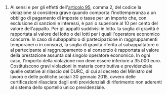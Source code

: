 1. Ai sensi e per gli effetti dell'[articolo 95](/articolo-95/1), comma 2, del codice la violazione si considera grave quando comporta l'inottemperanza a un obbligo di pagamento di imposte o tasse per un importo che, con esclusione di sanzioni e interessi, è pari o superiore al 10 per cento del valore dell'appalto. Per gli appalti suddivisi in lotto. la soglia di gravità è rapportata al valore del lotto o dei lotti per i quali l'operatore economico concorre. In caso di subappalto o di partecipazione in raggruppamenti temporanei o in consorzi, la soglia di gravità riferita al subappaltatore o al partecipante al raggruppamento o al consorzio è rapportata al valore della prestazione assunta dal singolo operatore economico. In ogni caso, l'importo della violazione non deve essere inferiore a 35.000 euro. Costituiscono gravi violazioni in materia contributiva e previdenziale quelle ostative al rilascio del DURC, di cui al decreto del Ministro del lavoro e delle politiche sociali 30 gennaio 2015, ovvero delle certificazioni rilasciate dagli enti previdenziali di riferimento non aderenti al sistema dello sportello unico previdenziale.